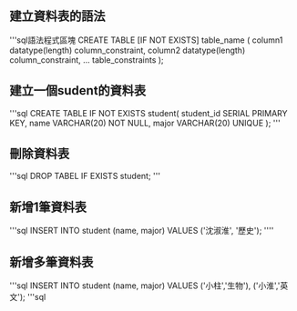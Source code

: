 ## 建立資料表的語法

'''sql語法程式區塊
CREATE TABLE [IF NOT EXISTS] table_name (
   column1 datatype(length) column_constraint,
   column2 datatype(length) column_constraint,
   ...
   table_constraints
);
## 建立一個sudent的資料表
'''sql
CREATE TABLE IF NOT EXISTS student(
    student_id SERIAL PRIMARY KEY,
    name VARCHAR(20) NOT NULL,
    major VARCHAR(20) UNIQUE
);
'''
## 刪除資料表
'''sql
DROP TABEL IF EXISTS student;
'''

## 新增1筆資料表
'''sql
INSERT INTO student (name, major)
VALUES ('沈淑淮', '歷史');
''''

## 新增多筆資料表
'''sql
INSERT INTO student (name, major) 
VALUES  ('小柱','生物'),
        ('小淮','英文');
'''sql
